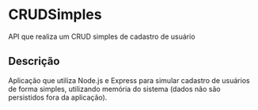 # CRUDSimples

API que realiza um CRUD simples de cadastro de usuário

## Descrição

Aplicação que utiliza Node.js e Express para simular cadastro de usuários de forma simples, utilizando memória do sistema (dados não são persistidos fora da aplicação).
